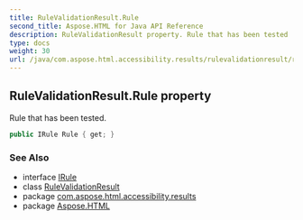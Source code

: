 ```yaml
---
title: RuleValidationResult.Rule
second_title: Aspose.HTML for Java API Reference
description: RuleValidationResult property. Rule that has been tested
type: docs
weight: 30
url: /java/com.aspose.html.accessibility.results/rulevalidationresult/rule/
---
```

## RuleValidationResult.Rule property

Rule that has been tested.

```java
public IRule Rule { get; }
```

### See Also

* interface [IRule](../../../com.aspose.html.accessibility/irule/)
* class [RuleValidationResult](../)
* package [com.aspose.html.accessibility.results](../../../com.aspose.html.accessibility.results/)
* package [Aspose.HTML](../../../)
